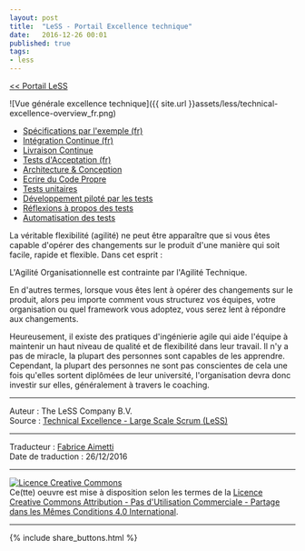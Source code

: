 ```yaml
---
layout: post
title:  "LeSS - Portail Excellence technique"
date:   2016-12-26 00:01
published: true
tags:
- less
---
```



[<< Portail LeSS](http://www.les-traducteurs-agiles.org/2016/12/26/portail-less.html)

![Vue générale excellence technique]({{ site.url }}assets/less/technical-excellence-overview_fr.png)

* [Spécifications par l'exemple (fr)](http://www.les-traducteurs-agiles.org/2018/02/10/less-specifications-par-l-exemple.html)
* [Intégration Continue (fr)](http://www.les-traducteurs-agiles.org/2018/11/20/less-integration-continue.html)
* [Livraison Continue](http://less.works/less/technical-excellence/continuous-integration.html)
* [Tests d'Acceptation (fr)](http://www.les-traducteurs-agiles.org/2019/01/09/less-tests-d-acceptation.html)
* [Architecture & Conception](http://less.works/less/technical-excellence/architecture-design.html)
* [Ecrire du Code Propre](http://less.works/less/technical-excellence/clean-code.html)
* [Tests unitaires](http://less.works/less/technical-excellence/unit-testing.html)
* [Développement piloté par les tests](http://less.works/less/technical-excellence/test-driven-development.html)
* [Réflexions à propos des tests](http://less.works/less/technical-excellence/thinking-about-testing.html)
* [Automatisation des tests](http://less.works/less/technical-excellence/test-automation.html)


La véritable flexibilité (agilité) ne peut être apparaître que si vous êtes capable d'opérer des changements sur le produit d'une manière qui soit facile, rapide et flexible. Dans cet esprit :

L'Agilité Organisationnelle est contrainte par l'Agilité Technique.

En d'autres termes, lorsque vous êtes lent à opérer des changements sur le produit, alors peu importe comment vous structurez vos équipes, votre organisation ou quel framework vous adoptez, vous serez lent à répondre aux changements.

Heureusement, il existe des pratiques d'ingénierie agile qui aide l'équipe à maintenir un haut niveau de qualité et de flexibilité dans leur travail. Il n'y a pas de miracle, la plupart des personnes sont capables de les apprendre. Cependant, la plupart des personnes ne sont pas conscientes de cela une fois qu'elles sortent diplômées de leur université, l'organisation devra donc investir sur elles, généralement à travers le coaching.


---
Auteur : The LeSS Company B.V.  
Source : [Technical Excellence - Large Scale Scrum (LeSS)](http://less.works/less/technical-excellence/index.html)  

---
Traducteur : [Fabrice Aimetti](http://www.fabrice-aimetti.fr/)  
Date de traduction : 26/12/2016  

---

<a rel="license" href="http://creativecommons.org/licenses/by-nc-sa/4.0/"><img alt="Licence Creative Commons" style="border-width:0" src="http://i.creativecommons.org/l/by-nc-sa/4.0/88x31.png" /></a><br />Ce(tte) oeuvre est mise à disposition selon les termes de la <a rel="license" href="http://creativecommons.org/licenses/by-nc-sa/4.0/">Licence Creative Commons Attribution - Pas d'Utilisation Commerciale - Partage dans les Mêmes Conditions 4.0 International</a>.

---

{% include share_buttons.html %}
